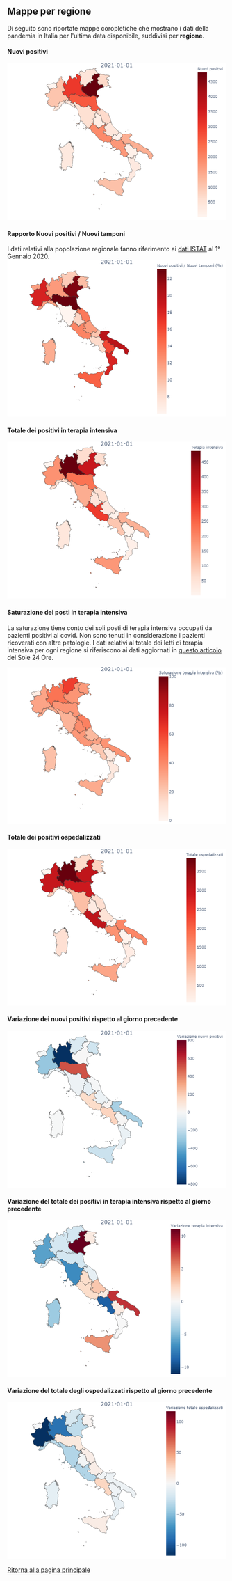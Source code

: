 ## Mappe per regione

Di seguito sono riportate mappe coropletiche che mostrano i dati della pandemia in Italia per l'ultima data disponibile, suddivisi per **regione**.

#### Nuovi positivi
![Nuovi positivi](/data/imgs/mappe/regioni/nuovi_positivi.png)

#### Rapporto Nuovi positivi / Nuovi tamponi
I dati relativi alla popolazione regionale fanno riferimento ai [dati ISTAT](http://demo.istat.it/pop2020/index3.html) al 1° Gennaio 2020.
![Nuovi positivi](/data/imgs/mappe/regioni/nuovi_positivi_su_nuovi_tamponi.png)

#### Totale dei positivi in terapia intensiva
![Terapia intensiva](/data/imgs/mappe/regioni/terapia_intensiva.png)

#### Saturazione dei posti in terapia intensiva
La saturazione tiene conto dei soli posti di terapia intensiva occupati da pazienti positivi al covid. Non sono tenuti in considerazione i pazienti ricoverati con altre patologie. I dati relativi al totale dei letti di terapia intensiva per ogni regione si riferiscono ai dati aggiornati in [questo articolo](https://www.infodata.ilsole24ore.com/2020/10/15/terapie-intensive-scopri-in-tempo-reale-quanti-posti-sono-occupati/) del Sole 24 Ore.

![Saturazione terapia intensiva](/data/imgs/mappe/regioni/saturazione_terapia_intensiva.png)

#### Totale dei positivi ospedalizzati
![Totale ospedalizzati](/data/imgs/mappe/regioni/totale_ospedalizzati.png)

#### Variazione dei nuovi positivi rispetto al giorno precedente
![Variazione nuovi positivi](/data/imgs/mappe/regioni/variazione_nuovi_positivi.png)

#### Variazione del totale dei positivi in terapia intensiva rispetto al giorno precedente
![Variazione terapia intensiva](/data/imgs/mappe/regioni/variazione_terapia_intensiva.png)

#### Variazione del totale degli ospedalizzati rispetto al giorno precedente
![Variazione totale ospedalizzati](/data/imgs/mappe/regioni/variazione_totale_ospedalizzati.png)

[Ritorna alla pagina principale](https://github.com/antoniograsso21/covid19#andamento-regionale)